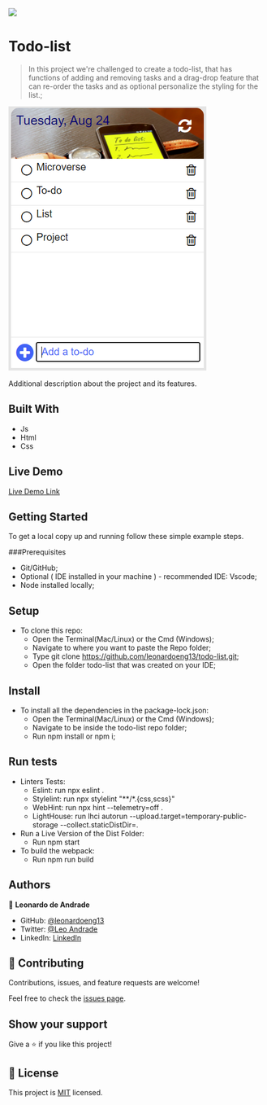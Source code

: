 ![](https://img.shields.io/badge/Microverse-blueviolet)

# Todo-list

> In this project we're challenged to create a todo-list, that has functions of adding and removing tasks and a drag-drop feature that can re-order the tasks and as optional personalize the styling for the list.;

![screenshot](app_screenshot.png)

Additional description about the project and its features.

## Built With

- Js
- Html
- Css

## Live Demo

[Live Demo Link](https://leonardoeng13.github.io/todo-list/src/index.html)


## Getting Started

To get a local copy up and running follow these simple example steps.

###Prerequisites

- Git/GitHub;
- Optional ( IDE installed in your machine ) - recommended IDE: Vscode;
- Node installed locally;

## Setup

- To clone this repo:
    - Open the Terminal(Mac/Linux) or the Cmd (Windows);
    - Navigate to where you want to paste the Repo folder;
    - Type git clone https://github.com/leonardoeng13/todo-list.git;
    - Open the folder todo-list that was created on your IDE;


## Install

- To install all the dependencies in the package-lock.json:
    - Open the Terminal(Mac/Linux) or the Cmd (Windows);
    - Navigate to be inside the todo-list repo folder;
    - Run npm install or npm i;

## Run tests

- Linters Tests:
    - Eslint: run npx eslint .
    - Stylelint: run npx stylelint "**/*.{css,scss}"
    - WebHint: run npx hint --telemetry=off .
    - LightHouse: run lhci autorun --upload.target=temporary-public-storage --collect.staticDistDir=.
- Run a Live Version of the Dist Folder:
    - Run npm start
- To build the webpack:
    - Run npm run build

## Authors

👤 **Leonardo de Andrade**

- GitHub: [@leonardoeng13](https://github.com/leonardoeng13)
- Twitter: [@Leo Andrade](https://twitter.com/deandrede_leo)
- LinkedIn: [LinkedIn](https://www.linkedin.com/in/leonardodeandrade/)


## 🤝 Contributing

Contributions, issues, and feature requests are welcome!

Feel free to check the [issues page](https://github.com/leonardoeng13/todo-list/issues).

## Show your support

Give a ⭐️ if you like this project!

## 📝 License

This project is [MIT](./MIT.md) licensed.
